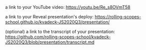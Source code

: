 
a link to your YouTube video: https://youtu.be/Re_s8OVmT58

a link to your Reveal presentation's deploy: https://rolling-scopes-school.github.io/kvadeck-JS2020Q3/presentation/

(optional) a link to the transcript of your presentation: https://github.com/rolling-scopes-school/kvadeck-JS2020Q3/blob/presentation/transcript.md